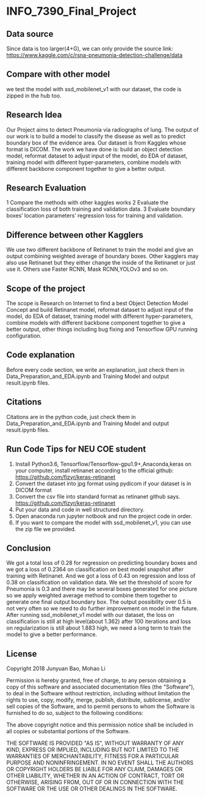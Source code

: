 # INFO_7390_Final_Project

## Data source
Since data is too larger(4+G), we can only provide the source link: https://www.kaggle.com/c/rsna-pneumonia-detection-challenge/data

## Compare with other model
we test the model with ssd_mobilenet_v1 with our dataset, the code is zipped in the hub too.

## Research Idea
Our Project aims to detect Pneumonia via radiographs of lung. The output of our work is to build a model to classify the disease as well as to predict boundary box of the evidence area. Our dataset is from Kaggles whose format is DICOM.
The work we have done is: build an object detection model, reformat dataset to adjust input of the model, do EDA of dataset, training model with different hyper-parameters, combine models with different backbone component together to give a better output.

## Research Evaluation
1 Compare the methods with other kaggles works
2 Evaluate the classification loss of both training and validation data.
3 Evaluate boundary boxes’ location parameters’ regression loss for training and validation.

## Difference between other Kagglers
We use two different backbone of Retinanet to train the model and give an output combining weighted average of boundary boxes. Other kagglers may also use Retinanet but they either change the inside of the Retinanet or just use it. Others use Faster RCNN, Mask RCNN,YOLOv3 and so on.

## Scope of the project
The scope is Research on Internet to find a best Object Detection Model Concept and build Retinanet model, reformat dataset to adjust input of the model, do EDA of dataset, training model with different hyper-parameters, combine models with different backbone component together to give a better output, other things including bug fixing and Tensorflow GPU running configuration.

## Code explanation
Before every code section, we write an explanation, just check them in Data_Preparation_and_EDA.ipynb and Training Model and output result.ipynb files.

## Citations
Citations are in the python code, just check them in Data_Preparation_and_EDA.ipynb and Training Model and output result.ipynb files.

## Run Code Tips for NEU COE student
1.    Install Python3.6, Tensorflow/Tensorflow-gpu1.9+,Anaconda,keras on your computer, install retinanet according to the official github: https://github.com/fizyr/keras-retinanet
2.    Convert the dataset into jpg format using pydicom if your dataset is in DICOM format
3.    Convert the csv file into standard format as retinanet github says. https://github.com/fizyr/keras-retinanet
4.    Put your data and code in well structured directory.
5.    Open anaconda run jupyter notbook and run the project code in order.
6.    If you want to compare the model with ssd_mobilenet_v1, you can use the zip file we provided.

## Conclusion
We got a total loss of 0.28 for regression on predicting boundary boxes and we got a loss of 0.2364 on classification on best model snapshot after training with Retinanet. And we got a loss of 0.43 on regression and loss of 0.38 on classification on validation data.
We set the threshold of score for Pneumonia is 0.3 and there may be several boxes generated for one picture so we apply weighted average method to combine them together to generate one final output boundary box. The output possibility over 0.5 is not very often so we need to do further improvement on model in the future.
After running ssd_mobilenet_v1 model with our dataset, the loss on classification is still at high level(about 1.362) after 100 iterations and loss on regularization is still about 1.883 high, we need a long term to train the model to give a better performance.

## License

Copyright 2018 Junyuan Bao, Mohao Li

Permission is hereby granted, free of charge, to any person obtaining a copy of this software and associated documentation files (the "Software"), to deal in the Software without restriction, including without limitation the rights to use, copy, modify, merge, publish, distribute, sublicense, and/or sell copies of the Software, and to permit persons to whom the Software is furnished to do so, subject to the following conditions:

The above copyright notice and this permission notice shall be included in all copies or substantial portions of the Software.

THE SOFTWARE IS PROVIDED "AS IS", WITHOUT WARRANTY OF ANY KIND, EXPRESS OR IMPLIED, INCLUDING BUT NOT LIMITED TO THE WARRANTIES OF MERCHANTABILITY, FITNESS FOR A PARTICULAR PURPOSE AND NONINFRINGEMENT. IN NO EVENT SHALL THE AUTHORS OR COPYRIGHT HOLDERS BE LIABLE FOR ANY CLAIM, DAMAGES OR OTHER LIABILITY, WHETHER IN AN ACTION OF CONTRACT, TORT OR OTHERWISE, ARISING FROM, OUT OF OR IN CONNECTION WITH THE SOFTWARE OR THE USE OR OTHER DEALINGS IN THE SOFTWARE.


